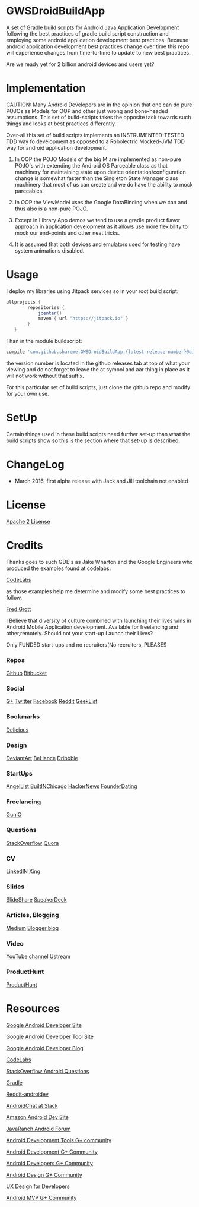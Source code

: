 GWSDroidBuildApp
================

A set of Gradle build scripts for Android Java Application Development following the best practices
of gradle build script construction and employing some android application development best practices.
Because android application development best practices change over time this repo will experience changes
from time-to-time to update to new best practices.

Are we ready yet for 2 billion android devices and users yet?

# Implementation

CAUTION: Many Android Developers are in the opinion that one can do pure POJOs as Models for OOP and
         other just wrong and bone-headed assumptions.  This set of build-scripts takes the opposite tack
         towards such things and looks at best practices differently.

Over-all this set of build scripts implements an INSTRUMENTED-TESTED TDD way fo development as opposed
to a Robolectric Mocked-JVM TDD way for android application development.

1. In OOP the POJO Models of the big M are implemented as non-pure POJO's with extending the Android OS
   Parceable class as that machinery for maintaining state upon device orientation/configuration change is
   somewhat faster than the Singleton State Manager class machinery that most of us can create and
   we do have the ability to mock parceables.

2. In OOP the ViewModel uses the Google DataBinding when we can and thus also is a non-pure POJO.

3. Except in Library App demos we tend to use a gradle product flavor approach in application development
   as it allows use more flexibility to mock our end-points and other neat tricks.

4. It is assumed that both devices and emulators used for testing have system animations disabled.

# Usage

I deploy my libraries using Jitpack services so in your root build script:

```groovy
allprojects {
        repositories {
            jcenter()
            maven { url "https://jitpack.io" }
        }
   }
```

Than in the module buildscript:


```groovy
compile 'com.github.shareme:GWSDroidBuildApp:{latest-release-number}@aar'
```
the version number is located in the github releases tab at top of what your viewing and do not forget
to leave the at symbol and aar thing in place as it will not work without that suffix.

For this particular set of build scripts, just clone the github repo and modify for your own use.

# SetUp

Certain things used in these build scripts need further set-up than what the build scripts show so
this is the section where that set-up is described.

# ChangeLog

* March 2016, first alpha release with Jack and Jill toolchain not enabled

# License

[Apache 2 License](http://www.apache.org/licenses/LICENSE-2.0)


# Credits

Thanks goes to such GDE's as Jake Wharton and the Google Engineers who produced the examples found at
codelabs:

[CodeLabs](https://www.codelabs.io)

as those examples help me determine and modify some best practices to follow.

[Fred Grott](https://gtihub.com/shareme/MyGithubProfile)

I Believe that diversity of culture combined with launching their lives wins in Android Mobile Application
development. Available for freelancing and other,remotely. Should not your start-up
Launch their Lives?

Only FUNDED start-ups and no recruiters(No recruiters, PLEASE!)

### Repos

[Github](https://github.com/shareme)
[Bitbucket](https://bitbucket.org/fredgrott)

### Social

[G+](https://plus.google.com/u/0/+FredGrott/about)
[Twitter](https://twitter.com/fredgrott)
[Facebook](http://www.facebook.com/fredgrott)
[Reddit](http://www.reddit.com./user/fredgrott/)
[GeekList](https://geekli.st/fredgrott)

### Bookmarks

[Delicious](https://delicious.com/shareme)

### Design

[DeviantArt](http://shareme.deviantart.com)
[BeHance](https://www.behance.net/gwsfredgrott)
[Dribbble](https://dribbble.com/FredGrott)

### StartUps

[AngelList](https://angel.co/fred-grott)
[BuiltINChicago](http://www.builtinchicago.org/member/fred-grott)
[HackerNews](https://news.ycombinator.com/user?id=fredgrott)
[FounderDating](http://members.founderdating.com/profile/6572)

### Freelancing

[GunIO](https://gun.io/accounts/shareme)

### Questions

[StackOverflow](http://stackoverflow.com/users/237740/fred-grott)
[Quora](http://www.quora.com/Fred-Grott)

### CV

[LinkedIN](http://www.linkedin.com/in/shareme/en)
[Xing](https://www.xing.com/profile/Fred_Grott?sc_o=mxb_p)

### Slides

[SlideShare](http://www.slideshare.net/shareme)
[SpeakerDeck](https://speakerdeck.com/fredgrott)

### Articles, Blogging

[Medium](https://medium.com/@fredgrott)
[Blogger blog](http://grottworkshop.blogspot.com)

### Video

[YouTube channel](https://www.youtube.com/channel/UCRQadYlHQ8DKRQ_WwUrfZ_w)
[Ustream](https://www.ustream.tv/manage-show/12940149)


### ProductHunt

[ProductHunt](https://www.producthunt.com/@fredgrott)



# Resources

[Google Android Developer Site](http://developer.android.com)

[Google Android Developer Tool Site](http://tools.android.com)

[Google Android Developer Blog](http://android-developers.blogspot.com/)

[CodeLabs](http://www.codelabs.io)

[StackOverflow Android Questions](http://stackoverflow.com/questions/tagged/android)

[Gradle](http://gradle.org)

[Reddit-androidev](http://reddit.com/r/androdev/)

[AndroidChat at Slack](https://androidchat.slack.com/messages/development/)

[Amazon Android Dev Site](https://developer.amazon.com/public)

[JavaRanch Android Forum](http://www.coderanch.com/forums/f-93/Android)

[Android Development Tools G+ community](https://plus.google.com/communities/114791428968349268860)

[Android Development G+ Community](https://plus.google.com/communities/105153134372062985968)

[Android Developers G+ Community](https://plus.google.com/+AndroidDevelopers/posts)

[Android Design G+ Community](https://plus.google.com/communities/113499773637471211070)

[UX Design for Developers](https://plus.google.com/communities/103651070366324568638)

[Android MVP G+ Community](https://plus.google.com/communities/114285790907815804707)



